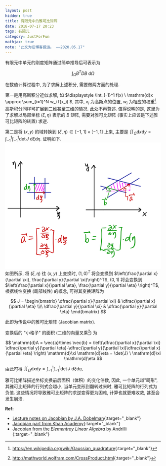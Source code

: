 ```yaml
---
layout: post
hidden: true
title: 有限元中的雅可比矩阵
date: 2018-07-17 20:23
tags: 有限元
category: JustForFun
mathjax: true
note: "此文为旧博客搬运。 ——2020.05.17"
---
```


有限元中单元的刚度矩阵通过简单推导后可表示为

$$
\int_\Omega B^T DB \ \mathrm{d}\Omega
$$

在数值计算过程中,  为了求解上述积分, 需要做两方面的处理. 

第一是用高斯积分近似求解, 如 $\displaystyle \int_{-1}^1 f(x) \ \mathrm{d}x \approx \sum_{i=1}^N w_i f(x_i) $,  其中,  $x_i$ 为高斯点的位置, $w_i$ 为相应的权重[^gauss]. 高斯积分同样可扩展到二维甚至三维的情况. 此处不再赘述. 值得说明的是, 这里为了求解以局部坐标 $(\xi, \eta)$ 表示的 $B$ 矩阵, 需要对雅可比矩阵 (事实上应该是下述雅可比矩阵的转置) 求逆. 

第二是将 $(x,y)$ 的域转换到 $(\xi, \eta) \in [-1, 1] \times [-1,1]$ 上来, 主要是 $\displaystyle \iint_\Omega \mathrm{d}x \mathrm{d}y=\int_{-1}^1 \int_{-1}^1  \det{J}   \  \mathrm{d}\xi \mathrm{d}\eta$. 证明如下. 
![lineartransformation](/assets/lineartransformation.png)
如图所示, 将 $(\xi, \eta)$ 往  $(x,y)$ 上变换时, $(1,0)^T$ 将会变换到  $\left(\frac{\partial x}{\partial \xi}, \frac{\partial y}{\partial \xi}\right)^T$, $(0,1)$ 将会变换到 $\left(\frac{\partial x}{\partial \eta}, \frac{\partial y}{\partial \eta} \right)^T$, 根据线性变换 (局部线性) 的概念, 可得其变换矩阵为

$$
J = \begin{bmatrix}
\dfrac{\partial x}{\partial \xi} & \dfrac{\partial x}{\partial \eta} \\\\
\dfrac{\partial y}{\partial \xi} & \dfrac{\partial y}{\partial \eta}
\end{bmatrix}
$$

此即为传说中的雅可比矩阵 (Jacobian matrix). 

变换后的 "小格子" 的面积 (二维的向量叉乘[^crossproduct]) 为

$$
\mathrm{d}A = \vec{a}\times \vec{b} =  \left(\dfrac{\partial x}{\partial \xi} \dfrac{\partial y}{\partial \eta}-\dfrac{\partial y}{\partial \xi}\dfrac{\partial x}{\partial \eta} \right)   \mathrm{d}\xi \mathrm{d}\eta  = \det{J}  \  \mathrm{d}\xi \mathrm{d}\eta
$$

由此可得 $\displaystyle \iint_\Omega \mathrm{d}x \mathrm{d}y=\int_{-1}^1 \int_{-1}^1  \det{J}  \  \mathrm{d}\xi \mathrm{d}\eta$. 

雅可比矩阵描述坐标变换前后面积（体积）的变化倍数, 因此, 一个单元越"畸形", 其雅可比矩阵的行列式会越小, 当单元变形到翻转过来时, 雅可比矩阵的行列式为负值. 这些情况将导致雅可比矩阵的求逆变得更为困难, 计算也就更难收敛, 甚至会发生崩溃. 



**Ref:**

* [Lecture notes on Jacobian by J.A. Dobelman](http://www.stat.rice.edu/~dobelman/notes_papers/math/Jacobian.pdf){:target="_blank"}
* [Jacobian part from Khan Academy](https://www.khanacademy.org/math/multivariable-calculus/multivariable-derivatives/jacobian/v/jacobian-prerequisite-knowledge){:target="_blank"}
* [Jacobian from the *Elementray Linear Algebra* by Andrilli ](http://101.96.10.63/booksite.elsevier.com/andrilli/elementary/content/jacobian.pdf){:target="_blank"}



[^gauss]: <https://en.wikipedia.org/wiki/Gaussian_quadrature>{:target="_blank"}
[^crossproduct]: <http://mathworld.wolfram.com/CrossProduct.html>{:target="_blank"}